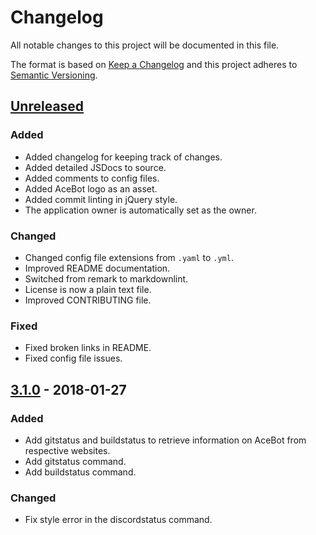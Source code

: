 <!-- markdownlint-disable MD022 MD024 MD032 -->
# Changelog
All notable changes to this project will be documented in this file.

The format is based on [Keep a Changelog](http://keepachangelog.com/en/1.0.0/)
and this project adheres to [Semantic Versioning](http://semver.org/spec/v2.0.0.html).

<!--
## [NEW] - YYYY-MM-DD
### Added
- Add here.

### Changed
- Change here.

## Removed
- Remove here.
-->

## [Unreleased]
### Added
- Added changelog for keeping track of changes.
- Added detailed JSDocs to source.
- Added comments to config files.
- Added AceBot logo as an asset.
- Added commit linting in jQuery style.
- The application owner is automatically set as the owner.

### Changed
- Changed config file extensions from `.yaml` to `.yml`.
- Improved README documentation.
- Switched from remark to markdownlint.
- License is now a plain text file.
- Improved CONTRIBUTING file.

### Fixed
- Fixed broken links in README.
- Fixed config file issues.

## [3.1.0] - 2018-01-27
### Added
- Add gitstatus and buildstatus to retrieve information on AceBot from respective websites.
- Add gitstatus command.
- Add buildstatus command.

### Changed
- Fix style error in the discordstatus command.

<!-- [NEW]: http://github.com/olivierlacan/keep-a-changelog/compare/vOLD...vNEW -->
[Unreleased]: http://github.com/Aceheliflyer/AceBot/compare/v3.1.0...HEAD
[3.1.0]: http://github.com/Aceheliflyer/AceBot/compare/v3.1.0...master
